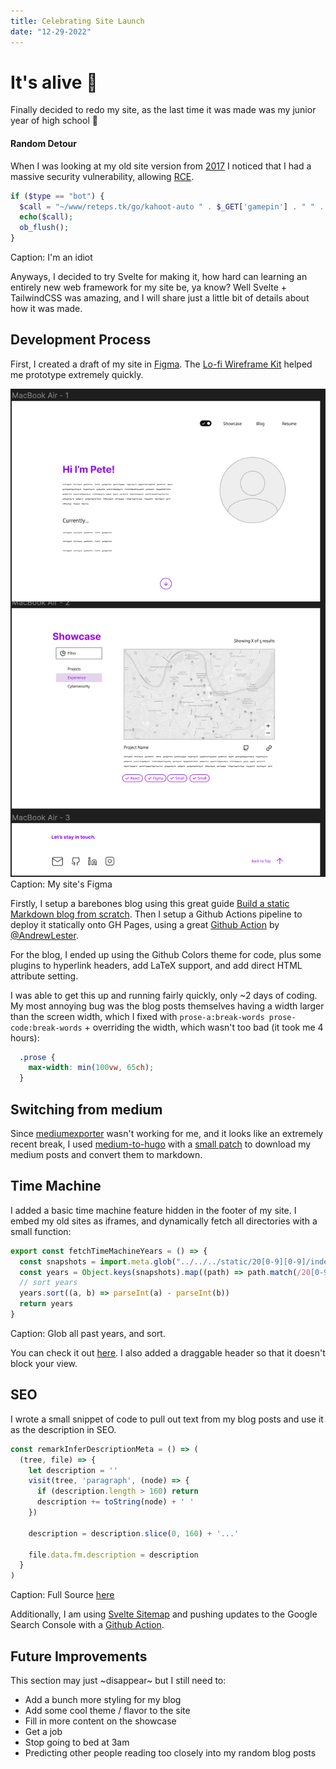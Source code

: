 ```yaml
---
title: Celebrating Site Launch
date: "12-29-2022"
---
```

<script>
import { SkipBackIcon } from 'svelte-feather-icons'
</script>
# It's alive 🥳

Finally decided to redo my site, as the last time it was made was my junior year of high school 😬

#### Random Detour

When I was looking at my old site version from [2017](https://github.com/reteps/reteps.tk) I noticed that I had a massive security vulnerability, allowing [RCE](https://github.com/reteps/reteps.tk/blob/master/src/php/kahoot_cmd.php#L15). 

```php
if ($type == "bot") {
  $call = "~/www/reteps.tk/go/kahoot-auto " . $_GET['gamepin'] . " " . $_GET['username'] . " ";
  echo($call);
  ob_flush();
}
```
Caption: I'm an idiot

Anyways, I decided to try Svelte for making it, how hard can learning an entirely new web framework for my site be, ya know? Well Svelte + TailwindCSS was amazing, and I will share just a little bit of details about how it was made.

## Development Process

First, I created a draft of my site in [Figma](https://www.figma.com/file/HlIMsWUoXULNh4qwAWwj3W/Website). The [Lo-fi Wireframe Kit](https://www.figma.com/community/file/887892609124245416) helped me prototype extremely quickly. 

![](./figma.png)
Caption: My site's Figma

Firstly, I setup a barebones blog using this great guide [Build a static Markdown blog from scratch](https://joshcollinsworth.com/blog/build-static-sveltekit-markdown-blog). Then I setup a Github Actions pipeline to deploy it statically onto GH Pages, using a great [Github Action](https://gist.github.com/AndrewLester/2d3e6257d932831756226ca9a281d9b5) by [@AndrewLester](https://github.com/AndrewLester).

For the blog, I ended up using the Github Colors theme for code, plus some plugins to hyperlink headers, add LaTeX support, and add direct HTML attribute setting.

I was able to get this up and running fairly quickly, only ~2 days of coding. My most annoying bug was the blog posts themselves having a width larger than the screen width, which I fixed with `prose-a:break-words prose-code:break-words` + overriding the width, which wasn't too bad (it took me 4 hours):

```css
  .prose {
    max-width: min(100vw, 65ch);
  }
```

## Switching from medium

Since [mediumexporter](https://github.com/xdamman/mediumexporter/issues/60#issuecomment-1365921084) wasn't working for me, and it looks like an extremely recent break, I used [medium-to-hugo](https://github.com/bgadrian/medium-to-hugo) with a [small patch](https://github.com/bgadrian/medium-to-hugo/issues/6#issuecomment-939646767) to download my medium posts and convert them to markdown.

## Time Machine

I added a basic time machine feature hidden in the footer of my site. I embed my old sites as iframes, and dynamically fetch all directories with a small function:

```js
export const fetchTimeMachineYears = () => {
  const snapshots = import.meta.glob("../../../static/20[0-9][0-9]/index.html");
  const years = Object.keys(snapshots).map((path) => path.match(/20[0-9][0-9]/)![0])
  // sort years
  years.sort((a, b) => parseInt(a) - parseInt(b))
  return years
}
```
Caption: Glob all past years, and sort.

You can check it out [here](/time-machine/2020). I also added a draggable header so that it doesn't block your view.

## SEO

I wrote a small snippet of code to pull out text from my blog posts and use it as the description in SEO. 

```js
const remarkInferDescriptionMeta = () => (
  (tree, file) => {
    let description = ''
    visit(tree, 'paragraph', (node) => {
      if (description.length > 160) return
      description += toString(node) + ' '
    })

    description = description.slice(0, 160) + '...'

    file.data.fm.description = description
  }
)
```
Caption: Full Source [here](https://github.com/reteps/reteps.github.io/blob/551089e6b538e141042ab59d563afc5969dba2eb/mdsvex/infer-description.js#L6)

Additionally, I am using [Svelte Sitemap](https://github.com/bartholomej/svelte-sitemap) and pushing updates to the Google Search Console with a [Github Action](https://github.com/reteps/reteps.github.io/blob/551089e6b538e141042ab59d563afc5969dba2eb/.github/workflows/pages.yml#L49).

## Future Improvements

This section may just ~disappear~ but I still need to:

+ Add a bunch more styling for my blog
+ Add some cool theme / flavor to the site
+ Fill in more content on the showcase
+ Get a job
+ Stop going to bed at 3am
+ Predicting other people reading too closely into my random blog posts